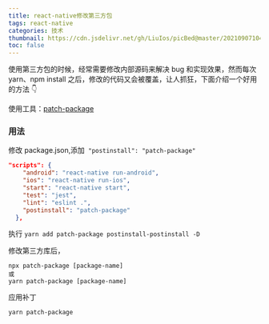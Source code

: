 ```yaml
---
title: react-native修改第三方包
tags: react-native
categories: 技术
thumbnail: https://cdn.jsdelivr.net/gh/LiuIos/picBed@master/20210907104054.png
toc: false
---
```


使用第三方包的时候，经常需要修改内部源码来解决 bug 和实现效果，然而每次 yarn、npm install 之后，修改的代码又会被覆盖，让人抓狂，下面介绍一个好用的方法 👇

使用工具：[patch-package](https://links.jianshu.com/go?to=https%3A%2F%2Fgithub.com%2Fds300%2Fpatch-package)

### 用法

修改 package.json,添加` "postinstall": "patch-package"`

```json
"scripts": {
    "android": "react-native run-android",
    "ios": "react-native run-ios",
    "start": "react-native start",
    "test": "jest",
    "lint": "eslint .",
    "postinstall": "patch-package"
  },
```

执行 `yarn add patch-package postinstall-postinstall -D`

修改第三方库后，

```
npx patch-package [package-name]
或
yarn patch-package [package-name]
```

应用补丁

```bash
yarn patch-package
```
